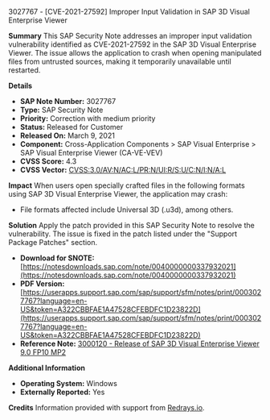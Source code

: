 3027767 - [CVE-2021-27592] Improper Input Validation in SAP 3D Visual Enterprise Viewer

**Summary**
This SAP Security Note addresses an improper input validation vulnerability identified as CVE-2021-27592 in the SAP 3D Visual Enterprise Viewer. The issue allows the application to crash when opening manipulated files from untrusted sources, making it temporarily unavailable until restarted.

**Details**
- **SAP Note Number:** 3027767
- **Type:** SAP Security Note
- **Priority:** Correction with medium priority
- **Status:** Released for Customer
- **Released On:** March 9, 2021
- **Component:** Cross-Application Components > SAP Visual Enterprise > SAP Visual Enterprise Viewer (CA-VE-VEV)
- **CVSS Score:** 4.3
- **CVSS Vector:** [CVSS:3.0/AV:N/AC:L/PR:N/UI:R/S:U/C:N/I:N/A:L](https://nvd.nist.gov/vuln-metrics/cvss/v3-calculator)

**Impact**
When users open specially crafted files in the following formats using SAP 3D Visual Enterprise Viewer, the application may crash:
- File formats affected include Universal 3D (.u3d), among others.

**Solution**
Apply the patch provided in this SAP Security Note to resolve the vulnerability. The issue is fixed in the patch listed under the "Support Package Patches" section.

- **Download for SNOTE:** [https://notesdownloads.sap.com/note/0040000000337932021](https://notesdownloads.sap.com/note/0040000000337932021)
- **PDF Version:** [https://userapps.support.sap.com/sap/support/sfm/notes/print/0003027767?language=en-US&token=A322CBBFAE1A47528CFEBDFC1D23822D](https://userapps.support.sap.com/sap/support/sfm/notes/print/0003027767?language=en-US&token=A322CBBFAE1A47528CFEBDFC1D23822D)
- **Reference Note:** [3000120 - Release of SAP 3D Visual Enterprise Viewer 9.0 FP10 MP2](https://me.sap.com/notes/3000120)

**Additional Information**
- **Operating System:** Windows
- **Externally Reported:** Yes

**Credits**
Information provided with support from [Redrays.io](https://redrays.io).